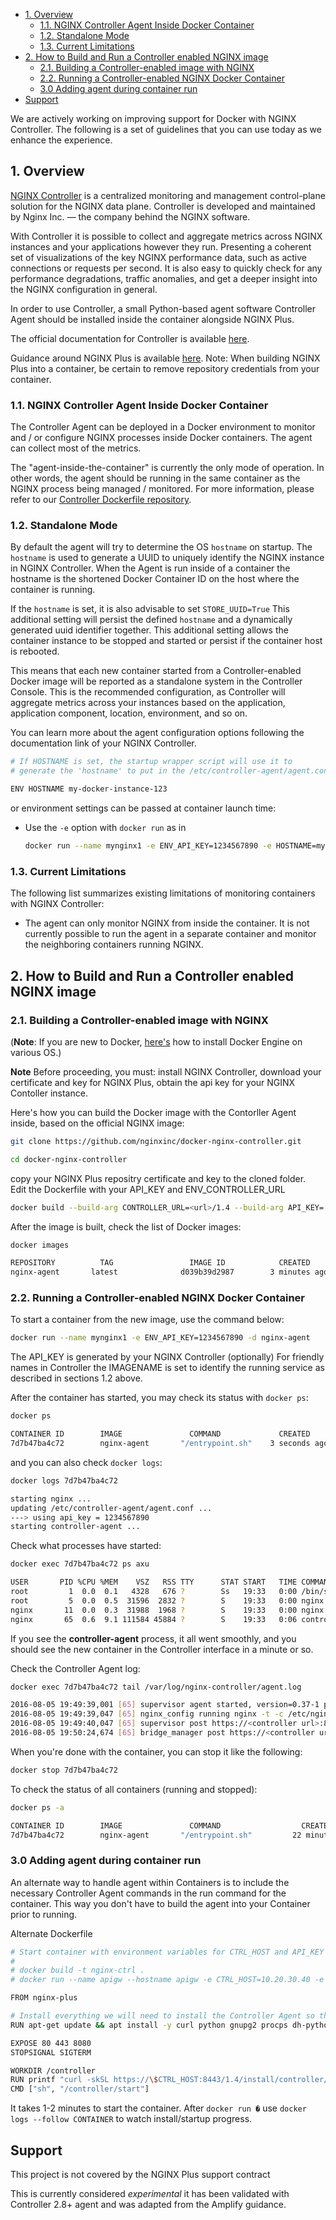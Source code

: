 
- [1. Overview](#1-overview)
  - [1.1. NGINX Controller Agent Inside Docker Container](#11-nginx-controller-agent-inside-docker-container)
  - [1.2. Standalone Mode](#12-standalone-mode)
  - [1.3. Current Limitations](#13-current-limitations)
- [2. How to Build and Run a Controller enabled NGINX image](#2-how-to-build-and-run-a-controller-enabled-nginx-image)
  - [2.1. Building a Controller-enabled image with NGINX](#21-building-a-controller-enabled-image-with-nginx)
  - [2.2. Running a Controller-enabled NGINX Docker Container](#22-running-a-controller-enabled-nginx-docker-container)
  - [3.0 Adding agent during container run](#30-adding-agent-during-container-run)
- [Support](#support)

<!-- END doctoc generated TOC please keep comment here to allow auto update -->

We are actively working on improving support for Docker with NGINX Controller.
The following is a set of guidelines that you can use today as we enhance the experience.

## 1. Overview

[NGINX Controller](https://www.nginx.com/products/nginx-controller/) is a centralized monitoring and management control-plane solution for the NGINX data plane. Controller is developed and maintained by Nginx Inc. — the company behind the NGINX software.

With Controller it is possible to collect and aggregate metrics across NGINX instances and your applications however they run.  Presenting a coherent set of visualizations of the key NGINX performance data, such as active connections or requests per second. It is also easy to quickly check for any performance degradations, traffic anomalies, and get a deeper insight into the NGINX configuration in general.

In order to use Controller, a small Python-based agent software Controller Agent should be installed inside the container alongside NGINX Plus.

The official documentation for Controller is available [here](https://docs.nginx.com/nginx-controller/).

Guidance around NGINX Plus is available [here](https://www.nginx.com/blog/deploying-nginx-nginx-plus-docker/).
Note: When building NGINX Plus into a container, be certain to remove repository credentials from your container. 

### 1.1. NGINX Controller Agent Inside Docker Container

The Controller Agent can be deployed in a Docker environment to monitor and / or configure NGINX processes inside Docker containers.
The agent can collect most of the metrics.

The "agent-inside-the-container" is currently the only mode of operation. In other words, the agent should be running in the same container as the NGINX process being managed / monitored.
For more information, please refer to our [Controller Dockerfile repository](https://github.com/nginxinc/docker-nginx-controller.git).

### 1.2. Standalone Mode

By default the agent will try to determine the OS `hostname` on startup. The `hostname` is used to generate a UUID to uniquely identify the NGINX instance in NGINX Controller.  When the Agent is run inside of a container the hostname is the shortened Docker Container ID on the host where the container is running.

If the `hostname` is set, it is also advisable to set `STORE_UUID=True`  This additional setting will persist the defined `hostname` and a dynamically generated uuid identifier together.  This additional setting allows the container instance to be stopped and started or persist if the container host is rebooted.

This means that each new container started from a Controller-enabled Docker image will be reported as a standalone system in the Controller Console.
This is the recommended configuration, as Controller will aggregate metrics across your instances based on the application, application component, location, environment, and so on.

You can learn more about the agent configuration options following the documentation link of your NGINX Controller.

  ```bash
  # If HOSTNAME is set, the startup wrapper script will use it to
  # generate the 'hostname' to put in the /etc/controller-agent/agent.conf

  ENV HOSTNAME my-docker-instance-123
  
  ```

  or environment settings can be passed at container launch time:

- Use the `-e` option with `docker run` as in

  ```bash
  docker run --name mynginx1 -e ENV_API_KEY=1234567890 -e HOSTNAME=my-instance-123 -d nginx-agent
  ```

### 1.3. Current Limitations

The following list summarizes existing limitations of monitoring containers with NGINX Controller:

- The agent can only monitor NGINX from inside the container. It is not currently possible to run the agent in a separate container and monitor the neighboring containers running NGINX.

## 2. How to Build and Run a Controller enabled NGINX image

### 2.1. Building a Controller-enabled image with NGINX

(**Note**: If you are new to Docker, [here's](https://docs.docker.com/engine/installation/) how to install Docker Engine on various OS.)

**Note** Before proceeding, you must: install NGINX Controller, download your certificate and key for NGINX Plus, obtain the api key for your NGINX Contoller instance.

Here's how you can build the Docker image with the Contorller Agent inside, based on the official NGINX image:

```bash
git clone https://github.com/nginxinc/docker-nginx-controller.git
```

```bash
cd docker-nginx-controller
```

copy your NGINX Plus repositry certificate and key to the cloned folder.  
Edit the Dockerfile with your API_KEY and ENV_CONTROLLER_URL

```bash
docker build --build-arg CONTROLLER_URL=<url>/1.4 --build-arg API_KEY='abcdefxxxxxx' -t nginx-agent .
```

After the image is built, check the list of Docker images:

```bash
docker images
```

```bash
REPOSITORY          TAG                 IMAGE ID            CREATED             SIZE
nginx-agent       latest              d039b39d2987        3 minutes ago       241.6 MB
```

### 2.2. Running a Controller-enabled NGINX Docker Container

To start a container from the new image, use the command below:

```bash
docker run --name mynginx1 -e ENV_API_KEY=1234567890 -d nginx-agent
```

The API_KEY is generated by your NGINX Controller
(optionally) For friendly names in Controller the IMAGENAME is set to identify the running service as described in sections 1.2 above.

After the container has started, you may check its status with `docker ps`:

```bash
docker ps
```

```bash
CONTAINER ID        IMAGE               COMMAND             CREATED             STATUS              PORTS               NAMES
7d7b47ba4c72        nginx-agent       "/entrypoint.sh"    3 seconds ago       Up 2 seconds        80/tcp, 443/tcp     mynginx1
```

and you can also check `docker logs`:

```bash
docker logs 7d7b47ba4c72
```

```bash
starting nginx ...
updating /etc/controller-agent/agent.conf ...
---> using api_key = 1234567890
starting controller-agent ...
```

Check what processes have started:

```bash
docker exec 7d7b47ba4c72 ps axu
```

```bash
USER       PID %CPU %MEM    VSZ   RSS TTY      STAT START   TIME COMMAND
root         1  0.0  0.1   4328   676 ?        Ss   19:33   0:00 /bin/sh /entrypoint.sh
root         5  0.0  0.5  31596  2832 ?        S    19:33   0:00 nginx: master process nginx -g daemon off;
nginx       11  0.0  0.3  31988  1968 ?        S    19:33   0:00 nginx: worker process
nginx       65  0.6  9.1 111584 45884 ?        S    19:33   0:06 controller-agent
```

If you see the **controller-agent** process, it all went smoothly, and you should see the new container in the Controller interface in a minute or so.

Check the Controller Agent log:

```bash
docker exec 7d7b47ba4c72 tail /var/log/nginx-controller/agent.log
```

```bash
2016-08-05 19:49:39,001 [65] supervisor agent started, version=0.37-1 pid=65 uuid=<..>
2016-08-05 19:49:39,047 [65] nginx_config running nginx -t -c /etc/nginx/nginx.conf
2016-08-05 19:49:40,047 [65] supervisor post https://<controller url>:8443/<..>/ffeedd0102030405060708/agent/ 200 85 4 0.096
2016-08-05 19:50:24,674 [65] bridge_manager post https://<controller url>:8443/<..>/ffeedd0102030405060708/update/ 202 2370 0 0.084
```

When you're done with the container, you can stop it like the following:

```bash
docker stop 7d7b47ba4c72
```

To check the status of all containers (running and stopped):

```bash
docker ps -a
```

```bash
CONTAINER ID        IMAGE               COMMAND                  CREATED             STATUS                        PORTS               NAMES
7d7b47ba4c72        nginx-agent       "/entrypoint.sh"         22 minutes ago      Exited (137) 19 seconds ago                       mynginx1
```

### 3.0 Adding agent during container run

An alternate way to handle agent within Containers is to include the necessary Controller Agent commands in the run command for the container.
This way you don't have to build the agent into your Container prior to running.

Alternate Dockerfile

```bash
# Start container with environment variables for CTRL_HOST and API_KEY
#
# docker build -t nginx-ctrl .
# docker run --name apigw --hostname apigw -e CTRL_HOST=10.20.30.40 -e API_KEY=deadbeef -d -P nginx-ctrl

FROM nginx-plus

# Install everything we will need to install the Controller Agent so that the container can start quickly
RUN apt-get update && apt install -y curl python gnupg2 procps dh-python distro-info-data libmpdec2 libpython3-stdlib libpython3.5-minimal libpython3.5-stdlib lsb-release python3 python3-minimal python3.5 python3.5-minimal

EXPOSE 80 443 8080
STOPSIGNAL SIGTERM

WORKDIR /controller
RUN printf "curl -skSL https://\$CTRL_HOST:8443/1.4/install/controller/ | bash -s - -y\nnginx -g 'daemon off;'" > start
CMD ["sh", "/controller/start"]
```

It takes 1-2 minutes to start the container. After `docker run �` use `docker logs --follow CONTAINER` to watch install/startup progress.

## Support

This project is not covered by the NGINX Plus support contract

This is currently considered *experimental* it has been validated with Controller 2.8+ agent and was adapted from the Amplify guidance.
